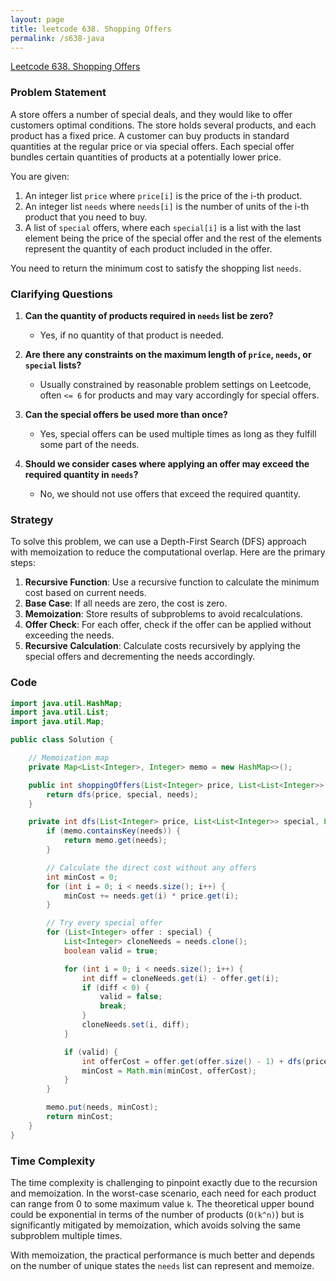 ```yaml
---
layout: page
title: leetcode 638. Shopping Offers
permalink: /s638-java
---
```

[Leetcode 638. Shopping Offers](https://algoadvance.github.io/algoadvance/l638)
### Problem Statement

A store offers a number of special deals, and they would like to offer customers optimal conditions. The store holds several products, and each product has a fixed price. A customer can buy products in standard quantities at the regular price or via special offers. Each special offer bundles certain quantities of products at a potentially lower price. 

You are given:
1. An integer list `price` where `price[i]` is the price of the i-th product.
2. An integer list `needs` where `needs[i]` is the number of units of the i-th product that you need to buy.
3. A list of `special` offers, where each `special[i]` is a list with the last element being the price of the special offer and the rest of the elements represent the quantity of each product included in the offer.

You need to return the minimum cost to satisfy the shopping list `needs`.

### Clarifying Questions

1. **Can the quantity of products required in `needs` list be zero?**
   - Yes, if no quantity of that product is needed.

2. **Are there any constraints on the maximum length of `price`, `needs`, or `special` lists?**
   - Usually constrained by reasonable problem settings on Leetcode, often `<= 6` for products and may vary accordingly for special offers.

3. **Can the special offers be used more than once?**
   - Yes, special offers can be used multiple times as long as they fulfill some part of the needs.

4. **Should we consider cases where applying an offer may exceed the required quantity in `needs`?**
   - No, we should not use offers that exceed the required quantity.

### Strategy

To solve this problem, we can use a Depth-First Search (DFS) approach with memoization to reduce the computational overlap. Here are the primary steps:

1. **Recursive Function**: Use a recursive function to calculate the minimum cost based on current needs.
2. **Base Case**: If all needs are zero, the cost is zero.
3. **Memoization**: Store results of subproblems to avoid recalculations.
4. **Offer Check**: For each offer, check if the offer can be applied without exceeding the needs.
5. **Recursive Calculation**: Calculate costs recursively by applying the special offers and decrementing the needs accordingly.

### Code

```java
import java.util.HashMap;
import java.util.List;
import java.util.Map;

public class Solution {

    // Memoization map
    private Map<List<Integer>, Integer> memo = new HashMap<>();

    public int shoppingOffers(List<Integer> price, List<List<Integer>> special, List<Integer> needs) {
        return dfs(price, special, needs);
    }

    private int dfs(List<Integer> price, List<List<Integer>> special, List<Integer> needs) {
        if (memo.containsKey(needs)) {
            return memo.get(needs);
        }

        // Calculate the direct cost without any offers
        int minCost = 0;
        for (int i = 0; i < needs.size(); i++) {
            minCost += needs.get(i) * price.get(i);
        }

        // Try every special offer
        for (List<Integer> offer : special) {
            List<Integer> cloneNeeds = needs.clone();
            boolean valid = true;

            for (int i = 0; i < needs.size(); i++) {
                int diff = cloneNeeds.get(i) - offer.get(i);
                if (diff < 0) {
                    valid = false;
                    break;
                }
                cloneNeeds.set(i, diff);
            }

            if (valid) {
                int offerCost = offer.get(offer.size() - 1) + dfs(price, special, cloneNeeds);
                minCost = Math.min(minCost, offerCost);
            }
        }

        memo.put(needs, minCost);
        return minCost;
    }
}
```

### Time Complexity

The time complexity is challenging to pinpoint exactly due to the recursion and memoization. In the worst-case scenario, each need for each product can range from 0 to some maximum value `k`. The theoretical upper bound could be exponential in terms of the number of products (`O(k^n)`) but is significantly mitigated by memoization, which avoids solving the same subproblem multiple times.

With memoization, the practical performance is much better and depends on the number of unique states the `needs` list can represent and memoize.